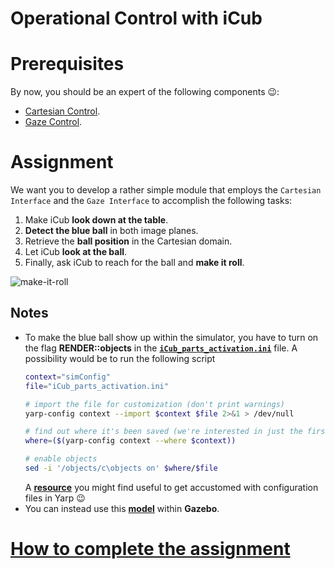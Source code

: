 Operational Control with iCub
=============================

# Prerequisites
By now, you should be an expert of the following components :wink::
- [Cartesian Control](http://wiki.icub.org/iCub/main/dox/html/icub_cartesian_interface.html).
- [Gaze Control](http://wiki.icub.org/iCub/main/dox/html/icub_gaze_interface.html).

# Assignment
We want you to develop a rather simple module that employs the `Cartesian Interface`
and the `Gaze Interface` to accomplish the following tasks:

1. Make iCub **look down at the table**.
2. **Detect the blue ball** in both image planes.
3. Retrieve the **ball position** in the Cartesian domain.
4. Let iCub **look at the ball**.
5. Finally, ask iCub to reach for the ball and **make it roll**.

![make-it-roll](/misc/make-it-roll.gif)

## Notes
- To make the blue ball show up within the simulator, you have to turn on the
flag **RENDER::objects** in the [**`iCub_parts_activation.ini`**](https://github.com/robotology/icub-main/blob/master/app/simConfig/conf/iCub_parts_activation.ini#L28) file.
    A possibility would be to run the following script
    ```sh
    context="simConfig"
    file="iCub_parts_activation.ini"

    # import the file for customization (don't print warnings)
    yarp-config context --import $context $file 2>&1 > /dev/null

    # find out where it's been saved (we're interested in just the first location)
    where=($(yarp-config context --where $context))

    # enable objects
    sed -i '/objects/c\objects on' $where/$file
    ```
    A [**resource**](https://github.com/robotology/QA/issues/42) you might find useful to get accustomed with configuration files in Yarp :wink:
- You can instead use this [**model**](https://github.com/robotology-playground/icub-gazebo-wholebody/tree/master/worlds/iCub_and_Table) within **Gazebo**.

# [How to complete the assignment](https://github.com/vvv-school/vvv-school.github.io/blob/master/instructions/how-to-complete-assignments.md)
